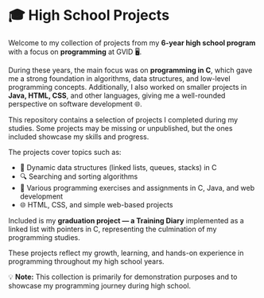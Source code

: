 # 🎓 High School Projects

Welcome to my collection of projects from my **6-year high school program** with a focus on **programming** at GVID 🖥️.  

During these years, the main focus was on **programming in C**, which gave me a strong foundation in algorithms, data structures, and low-level programming concepts. Additionally, I also worked on smaller projects in **Java, HTML, CSS**, and other languages, giving me a well-rounded perspective on software development 🌐.  

This repository contains a selection of projects I completed during my studies. Some projects may be missing or unpublished, but the ones included showcase my skills and progress.  

The projects cover topics such as:  
- 🔗 Dynamic data structures (linked lists, queues, stacks) in C  
- 🔍 Searching and sorting algorithms  
- 📝 Various programming exercises and assignments in C, Java, and web development  
- 🌐 HTML, CSS, and simple web-based projects  

Included is my **graduation project — a Training Diary** implemented as a linked list with pointers in C, representing the culmination of my programming studies.  

These projects reflect my growth, learning, and hands-on experience in programming throughout my high school years.  

💡 **Note:** This collection is primarily for demonstration purposes and to showcase my programming journey during high school.

